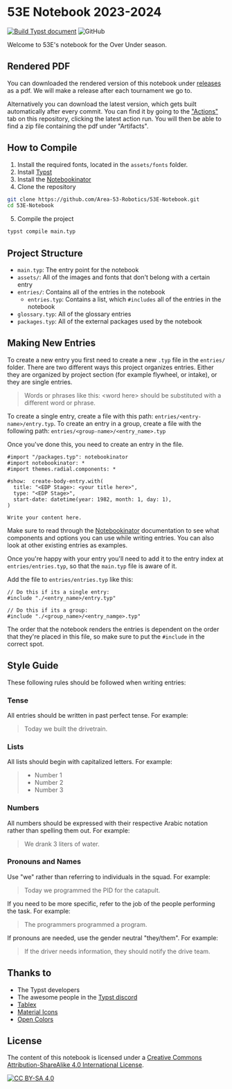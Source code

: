 # 53E Notebook 2023-2024

[![Build Typst document](https://github.com/Area-53-Robotics/53E-Notebook/actions/workflows/build.yml/badge.svg)](https://github.com/Area-53-Robotics/53E-Notebook/actions/workflows/build.yml)
![GitHub](https://img.shields.io/github/license/Area-53-Robotics/53E-notebook)


Welcome to 53E's notebook for the Over Under season.

## Rendered PDF

You can downloaded the rendered version of this notebook under [releases](https://github.com/Area-53-Robotics/53E-Notebook/releases) as a pdf. We will make a release after each tournament we go to.

Alternatively you can download the latest version, which gets built automatically after every commit. You can find it by going to the ["Actions"](https://github.com/Area-53-Robotics/53E-Notebook/actions) tab on this repository, clicking the latest action run. You will then be able to find a zip file containing the pdf under "Artifacts".

## How to Compile

1. Install the required fonts, located in the `assets/fonts` folder.
2. Install [Typst](https://github.com/typst/typst#installation)
3. Install the [Notebookinator](https://github.com/BattleCh1cken/notebookinator)
4. Clone the repository
```sh
git clone https://github.com/Area-53-Robotics/53E-Notebook.git
cd 53E-Notebook
```
5. Compile the project
```sh
typst compile main.typ
```
## Project Structure

- `main.typ`: The entry point for the notebook
- `assets/`: All of the images and fonts that don't belong with a  certain entry
- `entries/`: Contains all of the entries in the notebook
    - `entries.typ`: Contains a list, which `#includes` all of the entries in the notebook
- `glossary.typ`: All of the glossary entries
- `packages.typ`: All of the external packages used by the notebook

## Making New Entries

To create a new entry you first need to create a new `.typ` file in the `entries/` folder. There are two different ways this project organizes entries. Either they are organized by project section (for example flywheel, or intake), or they are single entries.

> Words or phrases like this: \<word here\> should be substituted with a different word or phrase.

To create a single entry, create a file with this path: `entries/<entry-name>/entry.typ`.
To create an entry in a group, create a file with the following path: `entries/<group-name>/<entry_name>.typ`

Once you've done this, you need to create an entry in the file.

```typ
#import "/packages.typ": notebookinator
#import notebookinator: *
#import themes.radial.components: *

#show:  create-body-entry.with(
  title: "<EDP Stage>: <your title here>",
  type: "<EDP Stage>",
  start-date: datetime(year: 1982, month: 1, day: 1),
)

Write your content here.
```

Make sure to read through the [Notebookinator](https://github.com/BattleCh1cken/notebookinator) documentation to see what components and options you can use while writing entries. You can also look at other existing entries as examples.

Once you're happy with your entry you'll need to add it to the entry index at `entries/entries.typ`, so that the `main.typ` file is aware of it. 

Add the file to `entries/entries.typ` like this:

```typ
// Do this if its a single entry:
#include "./<entry_name>/entry.typ"

// Do this if its a group:
#include "./<group_name>/<entry_namge>.typ"
```

The order that the notebook renders the entries is dependent on the order that they're placed in this file, so make sure to put the `#include` in the correct spot.

## Style Guide

These following rules should be followed when writing entries:

### Tense
All entries should be written in past perfect tense. For example:

> Today we built the drivetrain.

### Lists

All lists should begin with capitalized letters. For example:

> - Number 1
> - Number 2
> - Number 3

### Numbers 

All numbers should be expressed with their respective Arabic notation rather than spelling them out. For example:

> We drank 3 liters of water.

### Pronouns and Names

Use "we" rather than referring to individuals in the squad. For example:

> Today we programmed the PID for the catapult.

If you need to be more specific, refer to the job of the people performing the task. For example:

> The programmers programmed a program.

If pronouns are needed, use the gender neutral "they/them". For example:

> If the driver needs information, they should notify the drive team.

## Thanks to

- The Typst developers
- The awesome people in the [Typst discord](https://discord.gg/2uDybryKPe)
- [Tablex](https://github.com/PgBiel/typst-tablex/)
- [Material Icons](https://fonts.google.com/icons)
- [Open Colors](https://yeun.github.io/open-color/)


## License

The content of this notebook is licensed under a [Creative Commons Attribution-ShareAlike 4.0 International License][cc-by-sa].

[![CC BY-SA 4.0][cc-by-sa-image]][cc-by-sa]

[cc-by-sa]: http://creativecommons.org/licenses/by-sa/4.0/
[cc-by-sa-image]: https://licensebuttons.net/l/by-sa/4.0/88x31.png

